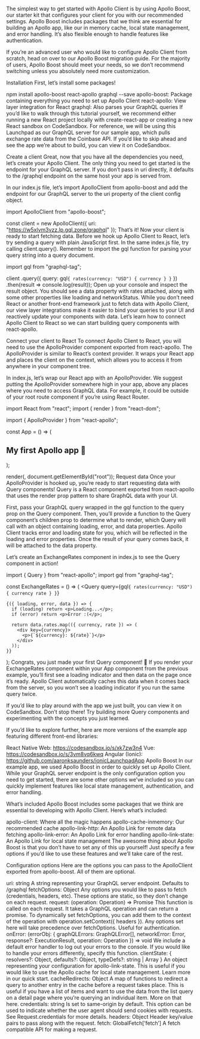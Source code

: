 The simplest way to get started with Apollo Client is by using Apollo Boost, our starter kit that configures your client for you with our recommended settings. Apollo Boost includes packages that we think are essential for building an Apollo app, like our in memory cache, local state management, and error handling. It’s also flexible enough to handle features like authentication.

If you’re an advanced user who would like to configure Apollo Client from scratch, head on over to our Apollo Boost migration guide. For the majority of users, Apollo Boost should meet your needs, so we don’t recommend switching unless you absolutely need more customization.

Installation
First, let’s install some packages!

npm install apollo-boost react-apollo graphql --save
apollo-boost: Package containing everything you need to set up Apollo Client
react-apollo: View layer integration for React
graphql: Also parses your GraphQL queries
If you’d like to walk through this tutorial yourself, we recommend either running a new React project locally with create-react-app or creating a new React sandbox on CodeSandbox. For reference, we will be using this Launchpad as our GraphQL server for our sample app, which pulls exchange rate data from the Coinbase API. If you’d like to skip ahead and see the app we’re about to build, you can view it on CodeSandbox.

Create a client
Great, now that you have all the dependencies you need, let’s create your Apollo Client. The only thing you need to get started is the endpoint for your GraphQL server. If you don’t pass in uri directly, it defaults to the /graphql endpoint on the same host your app is served from.

In our index.js file, let’s import ApolloClient from apollo-boost and add the endpoint for our GraphQL server to the uri property of the client config object.

import ApolloClient from "apollo-boost";

const client = new ApolloClient({
  uri: "https://w5xlvm3vzz.lp.gql.zone/graphql"
});
That’s it! Now your client is ready to start fetching data. Before we hook up Apollo Client to React, let’s try sending a query with plain JavaScript first. In the same index.js file, try calling client.query(). Remember to import the gql function for parsing your query string into a query document.

import gql from "graphql-tag";

client
  .query({
    query: gql`
      {
        rates(currency: "USD") {
          currency
        }
      }
    `
  })
  .then(result => console.log(result));
Open up your console and inspect the result object. You should see a data property with rates attached, along with some other properties like loading and networkStatus. While you don’t need React or another front-end framework just to fetch data with Apollo Client, our view layer integrations make it easier to bind your queries to your UI and reactively update your components with data. Let’s learn how to connect Apollo Client to React so we can start building query components with react-apollo.

Connect your client to React
To connect Apollo Client to React, you will need to use the ApolloProvider component exported from react-apollo. The ApolloProvider is similar to React’s context provider. It wraps your React app and places the client on the context, which allows you to access it from anywhere in your component tree.

In index.js, let’s wrap our React app with an ApolloProvider. We suggest putting the ApolloProvider somewhere high in your app, above any places where you need to access GraphQL data. For example, it could be outside of your root route component if you’re using React Router.

import React from "react";
import { render } from "react-dom";

import { ApolloProvider } from "react-apollo";

const App = () => (
  <ApolloProvider client={client}>
    <div>
      <h2>My first Apollo app 🚀</h2>
    </div>
  </ApolloProvider>
);

render(<App />, document.getElementById("root"));
Request data
Once your ApolloProvider is hooked up, you’re ready to start requesting data with Query components! Query is a React component exported from react-apollo that uses the render prop pattern to share GraphQL data with your UI.

First, pass your GraphQL query wrapped in the gql function to the query prop on the Query component. Then, you’ll provide a function to the Query component’s children prop to determine what to render, which Query will call with an object containing loading, error, and data properties. Apollo Client tracks error and loading state for you, which will be reflected in the loading and error properties. Once the result of your query comes back, it will be attached to the data property.

Let’s create an ExchangeRates component in index.js to see the Query component in action!

import { Query } from "react-apollo";
import gql from "graphql-tag";

const ExchangeRates = () => (
  <Query
    query={gql`
      {
        rates(currency: "USD") {
          currency
          rate
        }
      }
    `}
  >
    {({ loading, error, data }) => {
      if (loading) return <p>Loading...</p>;
      if (error) return <p>Error :(</p>;

      return data.rates.map(({ currency, rate }) => (
        <div key={currency}>
          <p>{`${currency}: ${rate}`}</p>
        </div>
      ));
    }}
  </Query>
);
Congrats, you just made your first Query component! 🎉 If you render your ExchangeRates component within your App component from the previous example, you’ll first see a loading indicator and then data on the page once it’s ready. Apollo Client automatically caches this data when it comes back from the server, so you won’t see a loading indicator if you run the same query twice.

If you’d like to play around with the app we just built, you can view it on CodeSandbox. Don’t stop there! Try building more Query components and experimenting with the concepts you just learned.

If you’d like to explore further, here are more versions of the example app featuring different front-end libraries:

React Native Web: https://codesandbox.io/s/xk7zw3n4
Vue: https://codesandbox.io/s/3vm8vq6kwq
Angular (Ionic): https://github.com/aaronksaunders/ionicLaunchpadApp
Apollo Boost
In our example app, we used Apollo Boost in order to quickly set up Apollo Client. While your GraphQL server endpoint is the only configuration option you need to get started, there are some other options we’ve included so you can quickly implement features like local state management, authentication, and error handling.

What’s included
Apollo Boost includes some packages that we think are essential to developing with Apollo Client. Here’s what’s included:

apollo-client: Where all the magic happens
apollo-cache-inmemory: Our recommended cache
apollo-link-http: An Apollo Link for remote data fetching
apollo-link-error: An Apollo Link for error handling
apollo-link-state: An Apollo Link for local state management
The awesome thing about Apollo Boost is that you don’t have to set any of this up yourself! Just specify a few options if you’d like to use these features and we’ll take care of the rest.

Configuration options
Here are the options you can pass to the ApolloClient exported from apollo-boost. All of them are optional.

uri: string
A string representing your GraphQL server endpoint. Defaults to /graphql
fetchOptions: Object
Any options you would like to pass to fetch (credentials, headers, etc). These options are static, so they don’t change on each request.
request: (operation: Operation) => Promise
This function is called on each request. It takes a GraphQL operation and can return a promise. To dynamically set fetchOptions, you can add them to the context of the operation with operation.setContext({ headers }). Any options set here will take precedence over fetchOptions. Useful for authentication.
onError: (errorObj: { graphQLErrors: GraphQLError[], networkError: Error, response?: ExecutionResult, operation: Operation }) => void
We include a default error handler to log out your errors to the console. If you would like to handle your errors differently, specify this function.
clientState: { resolvers?: Object, defaults?: Object, typeDefs?: string | Array }
An object representing your configuration for apollo-link-state. This is useful if you would like to use the Apollo cache for local state management. Learn more in our quick start.
cacheRedirects: Object
A map of functions to redirect a query to another entry in the cache before a request takes place. This is useful if you have a list of items and want to use the data from the list query on a detail page where you’re querying an individual item. More on that here.
credentials: string
Is set to same-origin by default. This option can be used to indicate whether the user agent should send cookies with requests. See Request.credentials for more details.
headers: Object
Header key/value pairs to pass along with the request.
fetch: GlobalFetch[‘fetch’]
A fetch compatible API for making a request.
